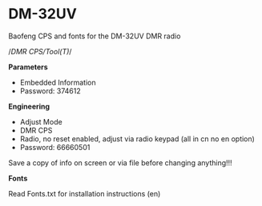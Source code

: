 # DM-32UV
Baofeng CPS and fonts for the DM-32UV DMR radio

/*DMR CPS/Tool(T)*/

**Parameters**

- Embedded Information
- Password: 374612

**Engineering**

- Adjust Mode
- DMR CPS
- Radio, no reset enabled, adjust via radio keypad (all in cn no en option)
- Password: 66660501

Save a copy of info on screen or via file before changing anything!!!

**Fonts**

Read Fonts.txt for installation instructions (en)
